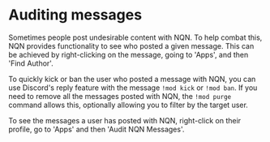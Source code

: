 # Auditing messages

Sometimes people post undesirable content with NQN. 
To help combat this, NQN provides functionality to see who posted a given message. 
This can be achieved by right-clicking on the message, going to 'Apps', and then 'Find Author'.

To quickly kick or ban the user who posted a message with NQN, you can use Discord's reply feature with the message `!mod kick` or `!mod ban`.
If you need to remove all the messages posted with NQN, the `!mod purge` command allows this, optionally allowing you to filter by the target user.

To see the messages a user has posted with NQN, right-click on their profile, go to 'Apps' and then 'Audit NQN Messages'.